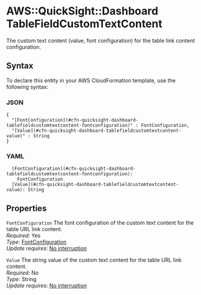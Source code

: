 # AWS::QuickSight::Dashboard TableFieldCustomTextContent<a name="aws-properties-quicksight-dashboard-tablefieldcustomtextcontent"></a>

The custom text content \(value, font configuration\) for the table link content configuration\.

## Syntax<a name="aws-properties-quicksight-dashboard-tablefieldcustomtextcontent-syntax"></a>

To declare this entity in your AWS CloudFormation template, use the following syntax:

### JSON<a name="aws-properties-quicksight-dashboard-tablefieldcustomtextcontent-syntax.json"></a>

```
{
  "[FontConfiguration](#cfn-quicksight-dashboard-tablefieldcustomtextcontent-fontconfiguration)" : FontConfiguration,
  "[Value](#cfn-quicksight-dashboard-tablefieldcustomtextcontent-value)" : String
}
```

### YAML<a name="aws-properties-quicksight-dashboard-tablefieldcustomtextcontent-syntax.yaml"></a>

```
  [FontConfiguration](#cfn-quicksight-dashboard-tablefieldcustomtextcontent-fontconfiguration): 
    FontConfiguration
  [Value](#cfn-quicksight-dashboard-tablefieldcustomtextcontent-value): String
```

## Properties<a name="aws-properties-quicksight-dashboard-tablefieldcustomtextcontent-properties"></a>

`FontConfiguration`  <a name="cfn-quicksight-dashboard-tablefieldcustomtextcontent-fontconfiguration"></a>
The font configuration of the custom text content for the table URL link content\.  
*Required*: Yes  
*Type*: [FontConfiguration](aws-properties-quicksight-dashboard-fontconfiguration.md)  
*Update requires*: [No interruption](https://docs.aws.amazon.com/AWSCloudFormation/latest/UserGuide/using-cfn-updating-stacks-update-behaviors.html#update-no-interrupt)

`Value`  <a name="cfn-quicksight-dashboard-tablefieldcustomtextcontent-value"></a>
The string value of the custom text content for the table URL link content\.  
*Required*: No  
*Type*: String  
*Update requires*: [No interruption](https://docs.aws.amazon.com/AWSCloudFormation/latest/UserGuide/using-cfn-updating-stacks-update-behaviors.html#update-no-interrupt)